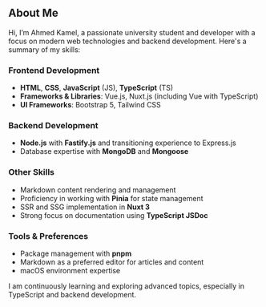 ## About Me

Hi, I’m Ahmed Kamel, a passionate university student and developer with a focus on modern web technologies and backend development. Here's a summary of my skills:

### Frontend Development

- **HTML**, **CSS**, **JavaScript** (JS), **TypeScript** (TS)
- **Frameworks & Libraries**: Vue.js, Nuxt.js (including Vue with TypeScript)
- **UI Frameworks**: Bootstrap 5, Tailwind CSS

### Backend Development

- **Node.js** with **Fastify.js** and transitioning experience to Express.js
- Database expertise with **MongoDB** and **Mongoose**

### Other Skills

- Markdown content rendering and management
- Proficiency in working with **Pinia** for state management
- SSR and SSG implementation in **Nuxt 3**
- Strong focus on documentation using **TypeScript JSDoc**

### Tools & Preferences

- Package management with **pnpm**
- Markdown as a preferred editor for articles and content
- macOS environment expertise

I am continuously learning and exploring advanced topics, especially in TypeScript and backend development.
